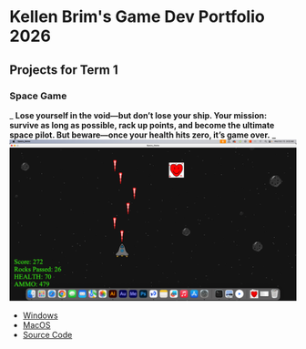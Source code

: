 # Kellen Brim's Game Dev Portfolio 2026

## Projects for Term 1

### Space Game

_ **Lose yourself in the void—but don’t lose your ship. Your mission: survive as long as possible, rack up points, and become the ultimate space pilot. But beware—once your health hits zero, it’s game over.**
_
![Running Game](https://github.com/KBB774/GameDevPortfolio/blob/main/images/SpaceGame01.png?raw=true)

* [Windows](https://github.com/KBB774/GameDevPortfolio/blob/main/src/SpaceGame/windows-amd64.zip)
* [MacOS](https://github.com/KBB774/GameDevPortfolio/blob/main/src/SpaceGame/macos-x86_64.zip)
* [Source Code](https://github.com/KBB774/GameDevPortfolio/tree/main/src/SpaceGame)
